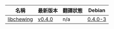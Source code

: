 |名稱|最新版本|翻譯狀態|Debian|
|-|-|-|-|
|[libchewing](https://github.com/chewing/libchewing)|[v0.4.0](https://github.com/chewing/libchewing/releases)|n/a|[0.4.0-3](https://tracker.debian.org/pkg/libchewing)|
